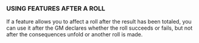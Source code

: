 ### USING FEATURES AFTER A ROLL
If a feature allows you to affect a roll after the result has been totaled, you can use it after the GM declares whether the roll succeeds or fails, but not after the consequences unfold or another roll is made.  